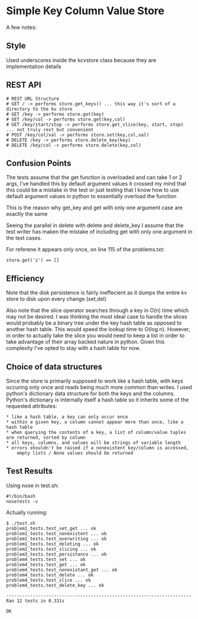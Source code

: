 Simple Key Column Value Store
=============================

A few notes:

Style
-----
Used underscores inside the kcvstore class because they are implementation details

REST API
--------

    # REST URL Structure
    # GET / -> performs store.get_keys() ... this way it's sort of a directory to the kv store
    # GET /key -> performs store.get(key)
    # GET /key/col -> performs store.get(key,col)
    # GET /key/start/stop -> performs store.get_slice(key, start, stop) ... not truly rest but convenient
    # POST /key/col/val -> performs store.set(key,col,val)
    # DELETE /key -> performs store.delete_key(key)
    # DELETE /key/col -> performs store.delete(key,col)

Confusion Points
----------------
The tests assume that the get function is overloaded
and can take 1 or 2 args, I've handled this by default argument values
it crossed my mind that this could be a mistake in the test
or just testing that I know how to use default argument values in python 
to essentially overload the function 

This is the reason why get_key and get with only one argument case are exactly the same

Seeing the parallel in delete with delete and delete_key I assume that the test writer
has maken the mistake of including get with only one argument in the test cases.

For referene it appears only once, on line 115 of the problems.txt:

    store.get('z') == []

Efficiency
----------

Note that the disk persistence is fairly ineffecient as it dumps the entire kv store 
to disk upon every change (set,del) 

Also note that the slice operator searches through a key in O(n) time which may not be desired.
I was thinking the most ideal case to handle the slices would probably be a binary tree under the 
key hash table as opposed to another hash table.  This would speed the lookup time to O(log n). 
However, in order to actually take the slice you would need to keep a list in order to take advantage
of their array backed nature in python.  Given this complexity I've opted to stay with a hash table
for now.

Choice of data structures
--------------------------
Since the store is primarily supposed to work like a hash table, with keys occuring only once
and reads being much more common than writes.  I used python's dictionary data structure
for both the keys and the columns.  Python's dictionary is internally itself a hash table
so it inherits some of the requested attributes:

    * like a hash table, a key can only occur once
    * within a given key, a column cannot appear more than once, like a hash table
    * when querying the contents of a key, a list of column/value tuples are returned, sorted by column
    * all keys, columns, and values will be strings of variable length
    * errors shouldn't be raised if a nonexistent key/column is accessed,
        empty lists / None values should be returned

Test Results
------------

Using nose in test.sh:

    #!/bin/bash
    nosetests -v 

Actually running:

    $ ./test.sh
    problem1_tests.test_set_get ... ok
    problem1_tests.test_nonexistent ... ok
    problem1_tests.test_overwriting ... ok
    problem1_tests.test_deleting ... ok
    problem2_tests.test_slicing ... ok
    problem3_tests.test_persistance ... ok
    problem4_tests.test_set ... ok
    problem4_tests.test_get ... ok
    problem4_tests.test_nonexistant_get ... ok
    problem4_tests.test_delete ... ok
    problem4_tests.test_slice ... ok
    problem4_tests.test_delete_key ... ok

    ----------------------------------------------------------------------
    Ran 12 tests in 0.331s

    OK

